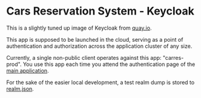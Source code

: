 # Cars Reservation System - Keycloak

This is a slightly tuned up image of Keycloak from [quay.io](https://quay.io/repository/keycloak/keycloak).

This app is supposed to be launched in the cloud, serving as a point of authentication and authorization across the application cluster of any size.

Currently, a single non-public client operates against this app: "carres-prod". You use this app each time you attend the authentication page of the [main application](https://cars-reservation-system.nikitades.com).

For the sake of the easier local development, a test realm dump is stored to [realm.json](./realm.json).